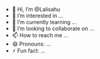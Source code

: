 - 👋 Hi, I’m @Lalisahu
- 👀 I’m interested in ...
- 🌱 I’m currently learning ...
- 💞️ I’m looking to collaborate on ...
- 📫 How to reach me ...
- 😄 Pronouns: ...
- ⚡ Fun fact: ...

<!---
Lalisahu/Lalisahu is a ✨ special ✨ repository because its `README.md` (this file) appears on your GitHub profile.
You can click the Preview link to take a look at your changes.
--->
